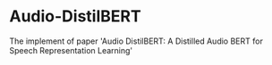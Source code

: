 # Audio-DistilBERT
The implement of paper 'Audio DistilBERT: A Distilled Audio BERT for Speech Representation Learning'
